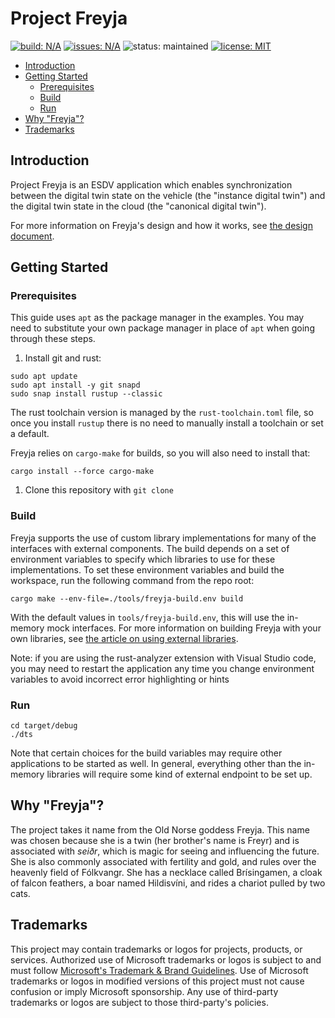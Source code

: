 # Project Freyja

<a href="https://github.com/eclipse-ibeji/freyja/actions/workflows/rust-ci.yml"><img alt="build: N/A" src="https://img.shields.io/github/actions/workflow/status/eclipse-ibeji/freyja/rust-ci.yml"></a>
<a href="https://github.com/eclipse-ibeji/freyja/issues"><img alt="issues: N/A" src="https://img.shields.io/github/issues/eclipse-ibeji/freyja"></a>
<img src="https://img.shields.io/badge/status-maintained-green.svg" alt="status: maintained">
<a href="https://github.com/eclipse-ibeji/freyja/blob/main/LICENSE"><img alt="license: MIT" src="https://img.shields.io/github/license/eclipse-ibeji/freyja"></a>

- [Introduction](#introduction)
- [Getting Started](#getting-started)
  - [Prerequisites](#prerequisites)
  - [Build](#build)
  - [Run](#run)
- [Why "Freyja"?](#why-freyja)
- [Trademarks](#trademarks)

## Introduction

Project Freyja is an ESDV application which enables synchronization between the digital twin state on the vehicle (the "instance digital twin") and the digital twin state in the cloud (the "canonical digital twin").

For more information on Freyja's design and how it works, see [the design document](docs/design/README.md).

## Getting Started

### Prerequisites

This guide uses `apt` as the package manager in the examples. You may need to substitute your own package manager in place of `apt` when going through these steps.

1. Install git and rust:

```shell
sudo apt update
sudo apt install -y git snapd
sudo snap install rustup --classic
```

The rust toolchain version is managed by the `rust-toolchain.toml` file, so once you install `rustup` there is no need to manually install a toolchain or set a default.

Freyja relies on `cargo-make` for builds, so you will also need to install that:

```shell
cargo install --force cargo-make
```

1. Clone this repository with `git clone`

### Build

Freyja supports the use of custom library implementations for many of the interfaces with external components. The build depends on a set of environment variables to specify which libraries to use for these implementations. To set these environment variables and build the workspace, run the following command from the repo root:

```shell
cargo make --env-file=./tools/freyja-build.env build
```

With the default values in `tools/freyja-build.env`, this will use the in-memory mock interfaces. For more information on building Freyja with your own libraries, see [the article on using external libraries](docs/external-libs.md).

Note: if you are using the rust-analyzer extension with Visual Studio code, you may need to restart the application any time you change environment variables to avoid incorrect error highlighting or hints

### Run

```shell
cd target/debug
./dts
```

Note that certain choices for the build variables may require other applications to be started as well. In general, everything other than the in-memory libraries will require some kind of external endpoint to be set up.

<!--alex disable he-she her-him brothers-sisters-->
## Why "Freyja"?

The project takes it name from the Old Norse goddess Freyja. This name was chosen because she is a twin (her brother's name is Freyr) and is associated with *seiðr*, which is magic for seeing and influencing the future. She is also commonly associated with fertility and gold, and rules over the heavenly field of Fólkvangr. She has a necklace called Brísingamen, a cloak of falcon feathers, a boar named Hildisvíni, and rides a chariot pulled by two cats.
<!--alex enable he-she her-him brothers-sisters-->

## Trademarks

This project may contain trademarks or logos for projects, products, or services. Authorized use of Microsoft
trademarks or logos is subject to and must follow
[Microsoft's Trademark & Brand Guidelines](https://www.microsoft.com/en-us/legal/intellectualproperty/trademarks/usage/general).
Use of Microsoft trademarks or logos in modified versions of this project must not cause confusion or imply Microsoft sponsorship.
Any use of third-party trademarks or logos are subject to those third-party's policies.
